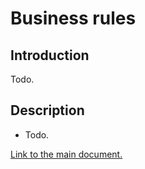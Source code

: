 # Business rules

## Introduction

Todo.

## Description

- Todo.

[Link to the main document.](../../README.md)

